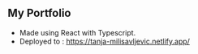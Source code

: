 ## My Portfolio

- Made using React with Typescript.
- Deployed to : https://tanja-milisavljevic.netlify.app/
